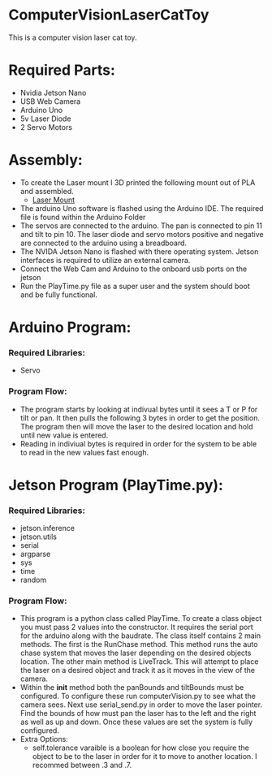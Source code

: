 # **ComputerVisionLaserCatToy**
This is a computer vision laser cat toy.

# Required Parts:
  - Nvidia Jetson Nano
  - USB Web Camera
  - Arduino Uno
  - 5v Laser Diode
  - 2 Servo Motors
 
 # Assembly:
  - To create the Laser mount I 3D printed the following mount out of PLA and assembled.
      - [Laser Mount](https://www.thingiverse.com/thing:2104280)
  - The arduino Uno software is flashed using the Arduino IDE. The required file is found within the Arduino Folder 
  - The servos are connected to the arduino. The pan is connected to pin 11 and tilt to pin 10. The laser diode and servo motors positive and negative are connected to the arduino using a breadboard.
  - The NVIDA Jetson Nano is flashed with there operating system. Jetson interfaces is required to utilize an external camera. 
  - Connect the Web Cam and Arduino to the onboard usb ports on the jetson
  - Run the PlayTime.py file as a super user and the system should boot and be fully functional.


# Arduino Program:
  ### Required Libraries:
  - Servo
  ### Program Flow:
  - The program starts by looking at indivual bytes until it sees a T or P for tilt or pan. It then pulls the following 3 bytes in order to get the position. The program then will move the laser to the desired location and hold until new value is entered. 
  - Reading in indiviual bytes is required in order for the system to be able to read in the new values fast enough.
# Jetson Program (PlayTime.py):
  ### Required Libraries:
  - jetson.inference
  - jetson.utils
  - serial
  - argparse
  - sys
  - time
  - random
  ### Program Flow:
  - This program is a python class called PlayTime. To create a class object you must pass 2 values into the constructor. It requires the serial port for the arduino along with the baudrate. The class itself contains 2 main methods. The first is the RunChase method. This method runs the auto chase system that moves the laser depending on the desired objects location. The other main method is LiveTrack. This will attempt to place the laser on a desired object and track it as it moves in the view of the camera.
  - Within the __init__ method both the panBounds and tiltBounds must be configured. To configure these run computerVision.py to see what the camera sees. Next use serial_send.py in order to move the laser pointer. Find the bounds of how must pan the laser has to the left and the right as well as up and down. Once these values are set the system is fully configured.
  - Extra Options:
      - self.tolerance varaible is a boolean for how close you require the object to be to the laser in order for it to move to another location. I recommed between .3 and .7.
